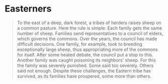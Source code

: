 # Easterners

<blockquote>
 To the east of a deep, dark forest, a tribes of herders raises sheep on a common pasture. Here the rule is simple: Each family gets the same number of sheep. Families send representatives to a council of elders, which governs the commons. Over the years, the council has made difficult decisions. One family, for example, took to breeding exceptionally large sheep, thus appropriating more of the commons for itself. After some heated debate, the council put a stop to this. Another family was caught poisoning its neighbors' sheep. For this the family was severely punished. Some said too severely. Others said not enough. Despite these challenges, the Eastern tribe has survived, as its families have prospered, some more than others.
</blockquote>